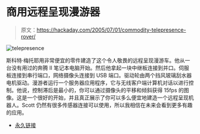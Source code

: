 # 商用远程呈现漫游器

> 原文：<https://hackaday.com/2005/07/01/commodity-telepresence-rover/>

![telepresence](img/f7b4efd53206f06910bbfd79e028e89a.png)

斯科特·梅托耶用非常便宜的零件建造了这个令人敬畏的远程呈现漫游车。他从一台没有用过的奔腾 II 笔记本电脑开始。然后他拿起一块中继板连接到并口。伺服板连接到串行端口，网络摄像头连接到 USB 端口。驱动轮由两个挡风玻璃刮水器电机驱动。漫游者运行一个服务器应用程序，它与无线客户端计算机对话以进行控制。他说，控制滞后是最小的，你可以通过摄像头的平移和倾斜获得 15fps 的图像。这是一个很好的开始，并且真正展示了你可以多么便宜地建造一个远程呈现机器人。Scott 仍然有很多传感器连接可以使用，所以我相信在未来会看到更多有趣的应用。

*   [永久链接](http://www.potchky.com/pedro/pedro1.htm)